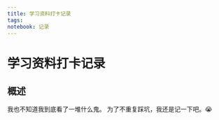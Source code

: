 ```yaml
---
title: 学习资料打卡记录
tags: 
notebook: 记录
---
```

# 学习资料打卡记录

## 概述
我也不知道我到底看了一堆什么鬼。
为了不重复踩坑，我还是记一下吧。:sob:

